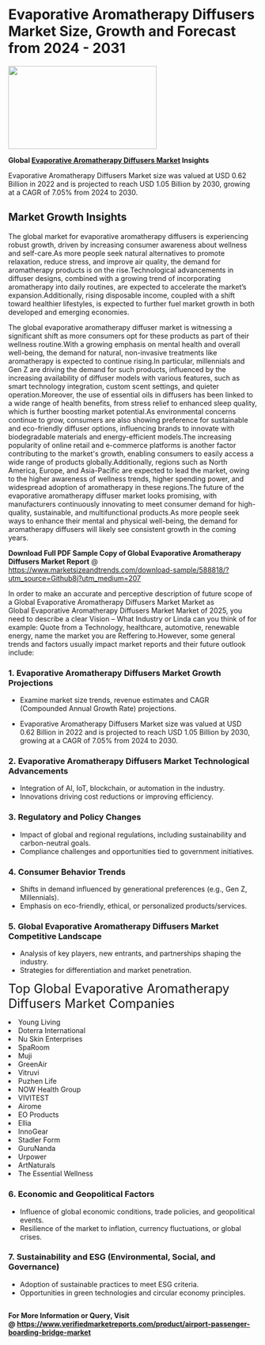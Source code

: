 <H1>Evaporative Aromatherapy Diffusers Market Size, Growth and Forecast from 2024 - 2031</H1><img class="aligncenter size-medium wp-image-584254" src="https://thirdeyenews.in/wp-content/uploads/2024/09/Global-Market-Research-300x168.jpeg" alt="" width="300" height="168" /><p><strong>Global&nbsp;<a href="https://www.marketsizeandtrends.com/download-sample/588818/?utm_source=Github8j?utm_medium=207">Evaporative Aromatherapy Diffusers Market</a> Insights</strong></p><p>Evaporative Aromatherapy Diffusers Market size was valued at USD 0.62 Billion in 2022 and is projected to reach USD 1.05 Billion by 2030, growing at a CAGR of 7.05% from 2024 to 2030.</p><p><h2>Market Growth Insights</h2> <p>The global market for evaporative aromatherapy diffusers is experiencing robust growth, driven by increasing consumer awareness about wellness and self-care.As more people seek natural alternatives to promote relaxation, reduce stress, and improve air quality, the demand for aromatherapy products is on the rise.Technological advancements in diffuser designs, combined with a growing trend of incorporating aromatherapy into daily routines, are expected to accelerate the market’s expansion.Additionally, rising disposable income, coupled with a shift toward healthier lifestyles, is expected to further fuel market growth in both developed and emerging economies.</p> <p>The global evaporative aromatherapy diffuser market is witnessing a significant shift as more consumers opt for these products as part of their wellness routine.With a growing emphasis on mental health and overall well-being, the demand for natural, non-invasive treatments like aromatherapy is expected to continue rising.In particular, millennials and Gen Z are driving the demand for such products, influenced by the increasing availability of diffuser models with various features, such as smart technology integration, custom scent settings, and quieter operation.Moreover, the use of essential oils in diffusers has been linked to a wide range of health benefits, from stress relief to enhanced sleep quality, which is further boosting market potential.As environmental concerns continue to grow, consumers are also showing preference for sustainable and eco-friendly diffuser options, influencing brands to innovate with biodegradable materials and energy-efficient models.The increasing popularity of online retail and e-commerce platforms is another factor contributing to the market's growth, enabling consumers to easily access a wide range of products globally.Additionally, regions such as North America, Europe, and Asia-Pacific are expected to lead the market, owing to the higher awareness of wellness trends, higher spending power, and widespread adoption of aromatherapy in these regions.The future of the evaporative aromatherapy diffuser market looks promising, with manufacturers continuously innovating to meet consumer demand for high-quality, sustainable, and multifunctional products.As more people seek ways to enhance their mental and physical well-being, the demand for aromatherapy diffusers will likely see consistent growth in the coming years.<p><span class=""><strong>Download Full PDF Sample Copy of Global Evaporative Aromatherapy Diffusers Market Report</strong> @ <a href="https://www.marketsizeandtrends.com/download-sample/588818/?utm_source=Github8j?utm_medium=207" target="_blank">https://www.marketsizeandtrends.com/download-sample/588818/?utm_source=Github8j?utm_medium=207</a></span></p><p>In order to make an accurate and perceptive description of future scope of a Global&nbsp;Evaporative Aromatherapy Diffusers Market Market as Global&nbsp;Evaporative Aromatherapy Diffusers Market Market of 2025, you need to describe a clear Vision &ndash; What Industry or Linda can you think of for example: Quote from a Technology, healthcare, automotive, renewable energy, name the market you are Reffering to.However, some general trends and factors usually impact market reports and their future outlook include:</p><h3>1.&nbsp;<strong>Evaporative Aromatherapy Diffusers Market Growth Projections</strong></h3><ul><li>Examine market size trends, revenue estimates and CAGR (Compounded Annual Growth Rate) projections.</li><li><p>Evaporative Aromatherapy Diffusers Market size was valued at USD 0.62 Billion in 2022 and is projected to reach USD 1.05 Billion by 2030, growing at a CAGR of 7.05% from 2024 to 2030.</p></li></ul><h3>2.&nbsp;<strong>Evaporative Aromatherapy Diffusers Market Technological Advancements</strong></h3><ul><li>Integration of AI, IoT, blockchain, or automation in the industry.</li><li>Innovations driving cost reductions or improving efficiency.</li></ul><h3>3.&nbsp;<strong>Regulatory and Policy Changes</strong></h3><ul><li>Impact of global and regional regulations, including sustainability and carbon-neutral goals.</li><li>Compliance challenges and opportunities tied to government initiatives.</li></ul><h3>4.&nbsp;<strong>Consumer Behavior Trends</strong></h3><ul><li>Shifts in demand influenced by generational preferences (e.g., Gen Z, Millennials).</li><li>Emphasis on eco-friendly, ethical, or personalized products/services.</li></ul><h3>5.&nbsp;<strong>Global Evaporative Aromatherapy Diffusers Market Competitive Landscape</strong></h3><ul><li>Analysis of key players, new entrants, and partnerships shaping the industry.</li><li>Strategies for differentiation and market penetration.</li></ul><p data-pm-slice="1 1 []"><span style="color: inherit; font-family: inherit; font-size: 25px;">Top Global Evaporative Aromatherapy Diffusers Market Companies</span></p><div class="" data-test-id=""><p><li>Young Living</li><li> Doterra International</li><li> Nu Skin Enterprises</li><li> SpaRoom</li><li> Muji</li><li> GreenAir</li><li> Vitruvi</li><li> Puzhen Life</li><li> NOW Health Group</li><li> VIVITEST</li><li> Airome</li><li> EO Products</li><li> Ellia</li><li> InnoGear</li><li> Stadler Form</li><li> GuruNanda</li><li> Urpower</li><li> ArtNaturals</li><li> The Essential Wellness</li></p></div><h3>6.&nbsp;<strong>Economic and Geopolitical Factors</strong></h3><ul><li>Influence of global economic conditions, trade policies, and geopolitical events.</li><li>Resilience of the market to inflation, currency fluctuations, or global crises.</li></ul><h3>7.&nbsp;<strong>Sustainability and ESG (Environmental, Social, and Governance)</strong></h3><ul><li>Adoption of sustainable practices to meet ESG criteria.</li><li>Opportunities in green technologies and circular economy principles.</li></ul><h2><strong style="font-size: 14px;">For More Information or Query, Visit @&nbsp;</strong><a style="background-color: #ffffff; font-size: 14px;" href="https://www.marketsizeandtrends.com/report/evaporative-aromatherapy-diffusers-market/" target="_blank">https://www.verifiedmarketreports.com/product/airport-passenger-boarding-bridge-market</a></h2>